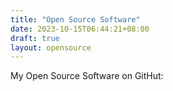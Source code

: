 ```yaml
---
title: "Open Source Software"
date: 2023-10-15T06:44:21+08:00
draft: true
layout: opensource
---
```


My Open Source Software on GitHut: